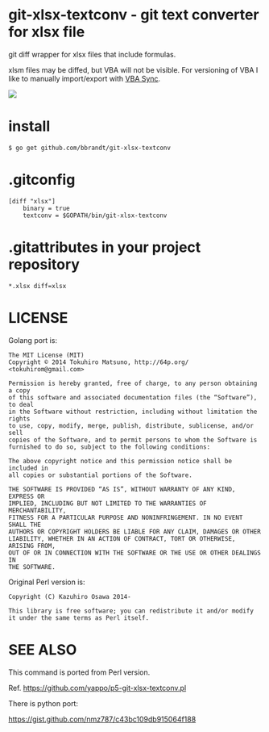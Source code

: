 # git-xlsx-textconv - git text converter for xlsx file

git diff wrapper for xlsx files that include formulas.  

xlsm files may be diffed, but VBA will not be visible.  For versioning of VBA I like to manually import/export with [VBA Sync](https://github.com/chelh/VBASync).

<img src="http://t.co/5Epi6NXHZ5">

# install

    $ go get github.com/bbrandt/git-xlsx-textconv
    
# .gitconfig

    [diff "xlsx"]
        binary = true
        textconv = $GOPATH/bin/git-xlsx-textconv

# .gitattributes in your project repository

    *.xlsx diff=xlsx

# LICENSE

Golang port is:

    The MIT License (MIT)
    Copyright © 2014 Tokuhiro Matsuno, http://64p.org/ <tokuhirom@gmail.com>

    Permission is hereby granted, free of charge, to any person obtaining a copy
    of this software and associated documentation files (the “Software”), to deal
    in the Software without restriction, including without limitation the rights
    to use, copy, modify, merge, publish, distribute, sublicense, and/or sell
    copies of the Software, and to permit persons to whom the Software is
    furnished to do so, subject to the following conditions:

    The above copyright notice and this permission notice shall be included in
    all copies or substantial portions of the Software.

    THE SOFTWARE IS PROVIDED “AS IS”, WITHOUT WARRANTY OF ANY KIND, EXPRESS OR
    IMPLIED, INCLUDING BUT NOT LIMITED TO THE WARRANTIES OF MERCHANTABILITY,
    FITNESS FOR A PARTICULAR PURPOSE AND NONINFRINGEMENT. IN NO EVENT SHALL THE
    AUTHORS OR COPYRIGHT HOLDERS BE LIABLE FOR ANY CLAIM, DAMAGES OR OTHER
    LIABILITY, WHETHER IN AN ACTION OF CONTRACT, TORT OR OTHERWISE, ARISING FROM,
    OUT OF OR IN CONNECTION WITH THE SOFTWARE OR THE USE OR OTHER DEALINGS IN
    THE SOFTWARE.

Original Perl version is:

    Copyright (C) Kazuhiro Osawa 2014-

    This library is free software; you can redistribute it and/or modify
    it under the same terms as Perl itself.

# SEE ALSO

This command is ported from Perl version.

Ref. https://github.com/yappo/p5-git-xlsx-textconv.pl

There is python port:

https://gist.github.com/nmz787/c43bc109db915064f188
